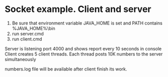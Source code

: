 # Socket example. Client and server

1) Be sure that environment variable JAVA_HOME is set and PATH contains %JAVA_HOME%\bin
2) run server.cmd
3) run client.cmd

Server is listening port 4000 and shows report every 10 seconds in console
Client creates 5 client threads. Each thread posts 10K numbers to the server simultaneously

numbers.log file will be available after client finish its work.



